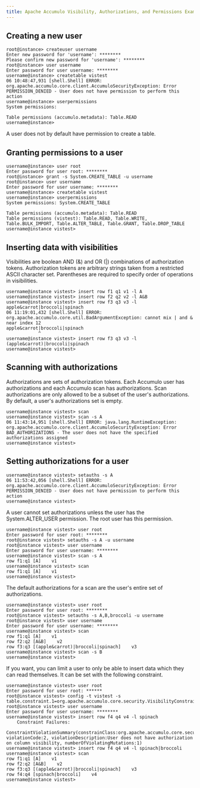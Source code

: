 ```yaml
---
title: Apache Accumulo Visibility, Authorizations, and Permissions Example
---
```


## Creating a new user

    root@instance> createuser username
    Enter new password for 'username': ********
    Please confirm new password for 'username': ********
    root@instance> user username
    Enter password for user username: ********
    username@instance> createtable vistest
    06 10:48:47,931 [shell.Shell] ERROR: org.apache.accumulo.core.client.AccumuloSecurityException: Error PERMISSION_DENIED - User does not have permission to perform this action
    username@instance> userpermissions
    System permissions:

    Table permissions (accumulo.metadata): Table.READ
    username@instance>

A user does not by default have permission to create a table.

## Granting permissions to a user

    username@instance> user root
    Enter password for user root: ********
    root@instance> grant -s System.CREATE_TABLE -u username
    root@instance> user username
    Enter password for user username: ********
    username@instance> createtable vistest
    username@instance> userpermissions
    System permissions: System.CREATE_TABLE

    Table permissions (accumulo.metadata): Table.READ
    Table permissions (vistest): Table.READ, Table.WRITE, Table.BULK_IMPORT, Table.ALTER_TABLE, Table.GRANT, Table.DROP_TABLE
    username@instance vistest>

## Inserting data with visibilities

Visibilities are boolean AND (&) and OR (|) combinations of authorization
tokens. Authorization tokens are arbitrary strings taken from a restricted
ASCII character set. Parentheses are required to specify order of operations
in visibilities.

    username@instance vistest> insert row f1 q1 v1 -l A
    username@instance vistest> insert row f2 q2 v2 -l A&B
    username@instance vistest> insert row f3 q3 v3 -l apple&carrot|broccoli|spinach
    06 11:19:01,432 [shell.Shell] ERROR: org.apache.accumulo.core.util.BadArgumentException: cannot mix | and & near index 12
    apple&carrot|broccoli|spinach
                ^
    username@instance vistest> insert row f3 q3 v3 -l (apple&carrot)|broccoli|spinach
    username@instance vistest>

## Scanning with authorizations

Authorizations are sets of authorization tokens. Each Accumulo user has
authorizations and each Accumulo scan has authorizations. Scan authorizations
are only allowed to be a subset of the user's authorizations. By default, a
user's authorizations set is empty.

    username@instance vistest> scan
    username@instance vistest> scan -s A
    06 11:43:14,951 [shell.Shell] ERROR: java.lang.RuntimeException: org.apache.accumulo.core.client.AccumuloSecurityException: Error BAD_AUTHORIZATIONS - The user does not have the specified authorizations assigned
    username@instance vistest>

## Setting authorizations for a user

    username@instance vistest> setauths -s A
    06 11:53:42,056 [shell.Shell] ERROR: org.apache.accumulo.core.client.AccumuloSecurityException: Error PERMISSION_DENIED - User does not have permission to perform this action
    username@instance vistest>

A user cannot set authorizations unless the user has the System.ALTER_USER permission.
The root user has this permission.

    username@instance vistest> user root
    Enter password for user root: ********
    root@instance vistest> setauths -s A -u username
    root@instance vistest> user username
    Enter password for user username: ********
    username@instance vistest> scan -s A
    row f1:q1 [A]    v1
    username@instance vistest> scan
    row f1:q1 [A]    v1
    username@instance vistest>

The default authorizations for a scan are the user's entire set of authorizations.

    username@instance vistest> user root
    Enter password for user root: ********
    root@instance vistest> setauths -s A,B,broccoli -u username
    root@instance vistest> user username
    Enter password for user username: ********
    username@instance vistest> scan
    row f1:q1 [A]    v1
    row f2:q2 [A&B]    v2
    row f3:q3 [(apple&carrot)|broccoli|spinach]    v3
    username@instance vistest> scan -s B
    username@instance vistest>

If you want, you can limit a user to only be able to insert data which they can read themselves.
It can be set with the following constraint.

    username@instance vistest> user root
    Enter password for user root: ******
    root@instance vistest> config -t vistest -s table.constraint.1=org.apache.accumulo.core.security.VisibilityConstraint
    root@instance vistest> user username
    Enter password for user username: ********
    username@instance vistest> insert row f4 q4 v4 -l spinach
        Constraint Failures:
            ConstraintViolationSummary(constrainClass:org.apache.accumulo.core.security.VisibilityConstraint, violationCode:2, violationDescription:User does not have authorization on column visibility, numberOfViolatingMutations:1)
    username@instance vistest> insert row f4 q4 v4 -l spinach|broccoli
    username@instance vistest> scan
    row f1:q1 [A]    v1
    row f2:q2 [A&B]    v2
    row f3:q3 [(apple&carrot)|broccoli|spinach]    v3
    row f4:q4 [spinach|broccoli]    v4
    username@instance vistest>

